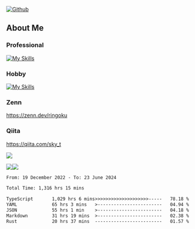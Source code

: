 [![Github](https://img.shields.io/github/followers/skyt-a?label=Follow&style=social)](https://github.com/skyt-a)

## About Me
### Professional
[![My Skills](https://skillicons.dev/icons?i=react,ts,js,nodejs,java,graphql,firebase,githubactions&theme=light)](https://skillicons.dev)
### Hobby
[![My Skills](https://skillicons.dev/icons?i=unity,rust,py&theme=light)](https://skillicons.dev)

### Zenn
https://zenn.dev/ringoku
### Qiita
https://qiita.com/sky_t


![](https://github-profile-summary-cards.vercel.app/api/cards/profile-details?username=skyt-a&theme=default)

![](https://github-profile-summary-cards.vercel.app/api/cards/repos-per-language?username=skyt-a&theme=default)![](https://github-profile-summary-cards.vercel.app/api/cards/stats?username=RinGoku&theme=default)

<!--START_SECTION:waka-->

```txt
From: 19 December 2022 - To: 23 June 2024

Total Time: 1,316 hrs 15 mins

TypeScript       1,029 hrs 6 mins>>>>>>>>>>>>>>>>>>>>-----   78.18 %
YAML             65 hrs 3 mins   >------------------------   04.94 %
JSON             55 hrs 1 min    >------------------------   04.18 %
Markdown         31 hrs 19 mins  >------------------------   02.38 %
Rust             20 hrs 37 mins  -------------------------   01.57 %
```

<!--END_SECTION:waka-->

